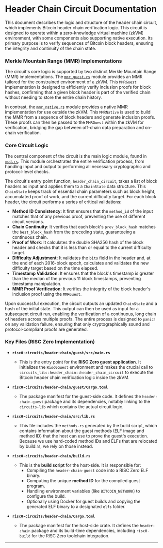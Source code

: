 # Header Chain Circuit Documentation

This document describes the logic and structure of the header chain circuit, which implements Bitcoin header chain verification logic. This circuit is designed to operate within a zero-knowledge virtual machine (zkVM) environment, with some components also supporting native execution. Its primary purpose is to verify sequences of Bitcoin block headers, ensuring the integrity and continuity of the chain state.

### Merkle Mountain Range (MMR) Implementations

The circuit's core logic is supported by two distinct Merkle Mountain Range (MMR) implementations. The [`mmr_guest.rs`](../circuits-lib/src/header_chain/mmr_guest.rs) module provides an MMR tailored for the constrained environment of a zkVM. This `MMRGuest` implementation is designed to efficiently verify inclusion proofs for block hashes, confirming that a given block header is part of the verified chain without needing to store the entire chain history.

In contrast, the [`mmr_native.rs`](../circuits-lib/src/header_chain/mmr_native.rs) module provides a native MMR implementation for use outside the zkVM. This `MMRNative` is used to build the MMR from a sequence of block headers and generate inclusion proofs. These proofs can then be passed to the `MMRGuest` within the zkVM for verification, bridging the gap between off-chain data preparation and on-chain verification.

### Core Circuit Logic

The central component of the circuit is the main logic module, found in [`mod.rs`](../circuits-lib/src/header_chain/mod.rs). This module orchestrates the entire verification process, from handling input and output to performing all necessary cryptographic and protocol-level checks.

The circuit's entry point function, `header_chain_circuit`, takes a list of block headers as input and applies them to a `ChainState` data structure. This `ChainState` keeps track of essential chain parameters such as block height, accumulated proof of work, and the current difficulty target. For each block header, the circuit performs a series of critical validations:

* **Method ID Consistency**: It first ensures that the `method_id` of the input matches that of any previous proof, preventing the use of different circuit versions.
* **Chain Continuity**: It verifies that each block's `prev_block_hash` matches the `best_block_hash` from the preceding state, guaranteeing a continuous chain.
* **Proof of Work**: It calculates the double SHA256 hash of the block header and checks that it is less than or equal to the current difficulty target.
* **Difficulty Adjustment**: It validates the `bits` field in the header and, at the end of each 2016-block epoch, calculates and validates the new difficulty target based on the time elapsed.
* **Timestamp Validation**: It ensures that the block's timestamp is greater than the median of the previous 11 block timestamps, preventing timestamp manipulation.
* **MMR Proof Verification**: It verifies the integrity of the block header's inclusion proof using the `MMRGuest`.

Upon successful execution, the circuit outputs an updated `ChainState` and a hash of the initial state. This output can then be used as input for a subsequent circuit run, enabling the verification of a continuous, long chain of headers across multiple proofs. The entire process is designed to `panic!` on any validation failure, ensuring that only cryptographically sound and protocol-compliant proofs are generated.

### Key Files (RISC Zero Implementation)

  * **`risc0-circuits/header-chain/guest/src/main.rs`**

      * This is the entry point for the **RISC Zero guest application**. It initializes the `Risc0Guest` environment and makes the crucial call to `circuits_lib::header_chain::header_chain_circuit` to execute the Bitcoin header chain verification logic inside the zkVM.

  * **`risc0-circuits/header-chain/guest/Cargo.toml`**

      * The package manifest for the guest-side code. It defines the `header-chain-guest` package and its dependencies, notably linking to the `circuits-lib` which contains the actual circuit logic.

  * **`risc0-circuits/header-chain/src/lib.rs`**

      * This file includes the `methods.rs` generated by the build script, which contains information about the guest methods (ELF image and method ID) that the host can use to prove the guest's execution. Because we use hard-coded method IDs and ELFs that are relocated by build.rs, we rely on those instead.

  * **`risc0-circuits/header-chain/build.rs`**

      * This is the **build script** for the host-side. It is responsible for:
          * Compiling the `header-chain-guest` code into a RISC Zero ELF binary.
          * Computing the unique **method ID** for the compiled guest program.
          * Handling environment variables (like `BITCOIN_NETWORK`) to configure the build.
          * Optionally using Docker for guest builds and copying the generated ELF binary to a designated `elfs` folder.

  * **`risc0-circuits/header-chain/Cargo.toml`**

      * The package manifest for the host-side crate. It defines the `header-chain` package and its build-time dependencies, including `risc0-build` for the RISC Zero toolchain integration.

---